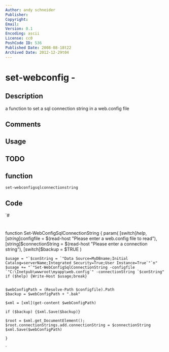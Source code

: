 ```yaml
---
Author: andy schneider
Publisher: 
Copyright: 
Email: 
Version: 0.1
Encoding: ascii
License: cc0
PoshCode ID: 536
Published Date: 2008-08-18t22
Archived Date: 2012-12-29t04
---
```


# set-webconfig - 

## Description

a function to set a sql connection string in a web.config file

## Comments



## Usage



## TODO



## function

`set-webconfigsqlconnectionstring`

## Code

`#
 #
 function Set-WebConfigSqlConnectionString {
 	param(  [switch]$help,
 	        [string]$configfile = $(read-host "Please enter a web.config file to read"),
 	        [string]$connectionString = $(read-host "Please enter a connection string"),
 	        [switch]$backup = $TRUE	
 		)
 	
 	$usage = "`$conString = `"Data Source=MyDBname;Initial Catalog=serverName;Integrated Security=True;User Instance=True`"`n"
 	$usage += "`"Set-WebConfigSqlConnectionString -configfile `"C:\Inetpub\wwwroot\myapp\web.config`" -connectionString `$conString"
 	if ($help) {Write-Host $usage;break}
 	
 	
 	$webConfigPath = (Resolve-Path $configfile).Path 
 	$backup = $webConfigPath + ".bak"
 
 	$xml = [xml](get-content $webConfigPath)
 
 	if ($backup) {$xml.Save($backup)}
 
 	$root = $xml.get_DocumentElement();
 	$root.connectionStrings.add.connectionString = $connectionString
 	$xml.Save($webConfigPath)
 	
 	}
`

